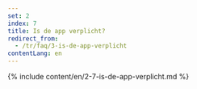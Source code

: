```yaml
---
set: 2
index: 7
title: Is de app verplicht?
redirect_from: 
  - /tr/faq/3-is-de-app-verplicht
contentLang: en
---
```

{% include content/en/2-7-is-de-app-verplicht.md %}

